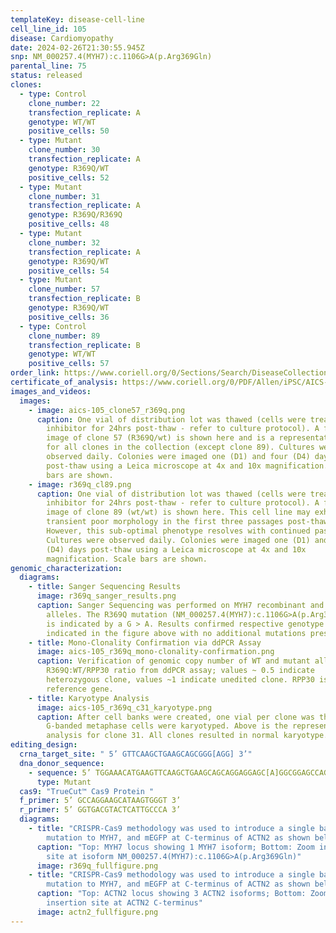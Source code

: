 ```yaml
---
templateKey: disease-cell-line
cell_line_id: 105
disease: Cardiomyopathy
date: 2024-02-26T21:30:55.945Z
snp: NM_000257.4(MYH7):c.1106G>A(p.Arg369Gln)
parental_line: 75
status: released
clones:
  - type: Control
    clone_number: 22
    transfection_replicate: A
    genotype: WT/WT
    positive_cells: 50
  - type: Mutant
    clone_number: 30
    transfection_replicate: A
    genotype: R369Q/WT
    positive_cells: 52
  - type: Mutant
    clone_number: 31
    transfection_replicate: A
    genotype: R369Q/R369Q
    positive_cells: 48
  - type: Mutant
    clone_number: 32
    transfection_replicate: A
    genotype: R369Q/WT
    positive_cells: 54
  - type: Mutant
    clone_number: 57
    transfection_replicate: B
    genotype: R369Q/WT
    positive_cells: 36
  - type: Control
    clone_number: 89
    transfection_replicate: B
    genotype: WT/WT
    positive_cells: 57
order_link: https://www.coriell.org/0/Sections/Search/DiseaseCollection_Detail.aspx?Ref=AICS-0105&Product=CiPSC&PgId=166
certificate_of_analysis: https://www.coriell.org/0/PDF/Allen/iPSC/AICS-0105_CofA.pdf
images_and_videos:
  images:
    - image: aics-105_clone57_r369q.png
      caption: One vial of distribution lot was thawed (cells were treated with ROCK
        inhibitor for 24hrs post-thaw - refer to culture protocol). A four panel
        image of clone 57 (R369Q/wt) is shown here and is a representative image
        for all clones in the collection (except clone 89). Cultures were
        observed daily. Colonies were imaged one (D1) and four (D4) days
        post-thaw using a Leica microscope at 4x and 10x magnification. Scale
        bars are shown.
    - image: r369q_cl89.png
      caption: One vial of distribution lot was thawed (cells were treated with ROCK
        inhibitor for 24hrs post-thaw - refer to culture protocol). A four panel
        image of clone 89 (wt/wt) is shown here. This cell line may exhibit
        transient poor morphology in the first three passages post-thaw.
        However, this sub-optimal phenotype resolves with continued passage.
        Cultures were observed daily. Colonies were imaged one (D1) and four
        (D4) days post-thaw using a Leica microscope at 4x and 10x
        magnification. Scale bars are shown.
genomic_characterization:
  diagrams:
    - title: Sanger Sequencing Results
      image: r369q_sanger_results.png
      caption: Sanger Sequencing was performed on MYH7 recombinant and wildtype
        alleles. The R369Q mutation (NM_000257.4(MYH7):c.1106G>A(p.Arg369Gln))
        is indicated by a G > A. Results confirmed respective genotype as
        indicated in the figure above with no additional mutations present. 
    - title: Mono-Clonality Confirmation via ddPCR Assay
      image: aics-105_r369q_mono-clonality-confirmation.png
      caption: Verification of genomic copy number of WT and mutant alleles.
        R369Q:WT/RPP30 ratio from ddPCR assay; values ~ 0.5 indicate
        heterozygous clone, values ~1 indicate unedited clone. RPP30 is known 2n
        reference gene. 
    - title: Karyotype Analysis
      image: aics-105_r369q_c31_karyotype.png
      caption: After cell banks were created, one vial per clone was thawed and 30
        G-banded metaphase cells were karyotyped. Above is the representative
        analysis for clone 31. All clones resulted in normal karyotype.
editing_design:
  crna_target_site: " 5’ GTTCAAGCTGAAGCAGCGGG[AGG] 3’"
  dna_donor_sequence:
    - sequence: 5’ TGGAAACATGAAGTTCAAGCTGAAGCAGCAGGAGGAGC[A]GGCGGAGCCAGACGGCACTG 3’
      type: Mutant
  cas9: "TrueCut™ Cas9 Protein "
  f_primer: 5’ GCCAGGAAGCATAAGTGGGT 3’
  r_primer: 5’ GGTGACGTACTCATTGCCCA 3’
  diagrams:
    - title: "CRISPR-Cas9 methodology was used to introduce a single base pair
        mutation to MYH7, and mEGFP at C-terminus of ACTN2 as shown below. "
      caption: "Top: MYH7 locus showing 1 MYH7 isoform; Bottom: Zoom in on mutation
        site at isoform NM_000257.4(MYH7):c.1106G>A(p.Arg369Gln)"
      image: r369q_fullfigure.png
    - title: "CRISPR-Cas9 methodology was used to introduce a single base pair
        mutation to MYH7, and mEGFP at C-terminus of ACTN2 as shown below. "
      caption: "Top: ACTN2 locus showing 3 ACTN2 isoforms; Bottom: Zoom in on mEGFP
        insertion site at ACTN2 C-terminus"
      image: actn2_fullfigure.png
---
```

